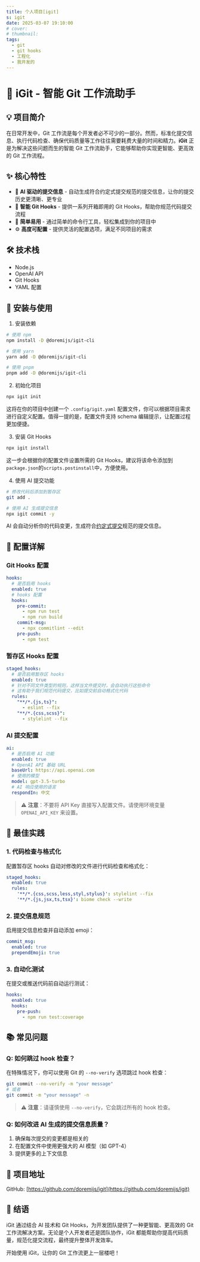 ```yaml
---
title: 个人项目[igit]
s: igit
date: 2025-03-07 19:10:00
# cover:
# thumbnail:
tags:
  - git
  - git hooks
  - 工程化
  - 我开发的
---
```


# 🚀 iGit - 智能 Git 工作流助手

## 💡 项目简介

在日常开发中，Git 工作流是每个开发者必不可少的一部分。然而，标准化提交信息、执行代码检查、确保代码质量等工作往往需要耗费大量的时间和精力。**iGit** 正是为解决这些问题而生的智能 Git 工作流助手，它能够帮助你实现更智能、更高效的 Git 工作流程。

## ✨ 核心特性

- 🤖 **AI 驱动的提交信息** - 自动生成符合约定式提交规范的提交信息，让你的提交历史更清晰、更专业
- 🎯 **智能 Git Hooks** - 提供一系列开箱即用的 Git Hooks，帮助你规范代码提交流程
- 🎈 **简单易用** - 通过简单的命令行工具，轻松集成到你的项目中
- ⚙️ **高度可配置** - 提供灵活的配置选项，满足不同项目的需求

## 🛠️ 技术栈

- Node.js
- OpenAI API
- Git Hooks
- YAML 配置

## 📝 安装与使用

1. 安装依赖

```bash
# 使用 npm
npm install -D @doremijs/igit-cli

# 使用 yarn
yarn add -D @doremijs/igit-cli

# 使用 pnpm
pnpm add -D @doremijs/igit-cli
```

<!-- more -->

2. 初始化项目

```bash
npx igit init
```

这将在你的项目中创建一个 `.config/igit.yaml` 配置文件，你可以根据项目需求进行自定义配置。值得一提的是，配置文件支持 schema 编辑提示，让配置过程更加便捷。

3. 安装 Git Hooks

```bash
npx igit install
```

这一步会根据你的配置文件设置所需的 Git Hooks，建议将该命令添加到`package.json`的`scripts.postinstall`中，方便使用。

4. 使用 AI 提交功能

```bash
# 修改代码后添加到暂存区
git add .

# 使用 AI 生成提交信息
npx igit commit -y
```

AI 会自动分析你的代码变更，生成符合[约定式提交](https://www.conventionalcommits.org/zh-hans/)规范的提交信息。

## 🔧 配置详解

### Git Hooks 配置

```yaml
hooks:
  # 是否启用 hooks
  enabled: true
  # hooks 配置
  hooks:
    pre-commit:
      - npm run test
      - npm run build
    commit-msg:
      - npx commitlint --edit
    pre-push:
      - npm test
```

### 暂存区 Hooks 配置

```yaml
staged_hooks:
  # 是否启用暂存区 hooks
  enabled: true
  # 针对不同文件类型的规则，这样当文件提交时，会自动执行这些命令
  # 这有助于我们规范代码提交，比如提交前自动格式化代码
  rules:
    "**/*.{js,ts}":
      - eslint --fix
    "**/*.{css,scss}":
      - stylelint --fix
```

### AI 提交配置

```yaml
ai:
  # 是否启用 AI 功能
  enabled: true
  # OpenAI API 基础 URL
  baseUrl: https://api.openai.com
  # 使用的模型
  model: gpt-3.5-turbo
  # AI 响应使用的语言
  respondIn: 中文
```

> ⚠️ **注意**：不要将 API Key 直接写入配置文件。请使用环境变量 `OPENAI_API_KEY` 来设置。

## 🚀 最佳实践

### 1. 代码检查与格式化

配置暂存区 hooks 自动对修改的文件进行代码检查和格式化：

```yaml
staged_hooks:
  enabled: true
  rules:
    '**/*.{css,scss,less,styl,stylus}': stylelint --fix
    '**/*.{js,jsx,ts,tsx}': biome check --write
```

### 2. 提交信息规范

启用提交信息检查并自动添加 emoji：

```yaml
commit_msg:
  enabled: true
  prependEmoji: true
```

### 3. 自动化测试

在提交或推送代码前自动运行测试：

```yaml
hooks:
  enabled: true
  hooks:
    pre-push:
      - npm run test:coverage
```

## 📚 常见问题

### Q: 如何跳过 hook 检查？

在特殊情况下，你可以使用 Git 的 `--no-verify` 选项跳过 hook 检查：

```bash
git commit --no-verify -m "your message"
# 或者
git commit -m "your message" -n
```

> ⚠️ **注意**：请谨慎使用 `--no-verify`，它会跳过所有的 hook 检查。

### Q: 如何改进 AI 生成的提交信息质量？

1. 确保每次提交的变更都是相关的
2. 在配置文件中使用更强大的 AI 模型（如 GPT-4）
3. 提供更多的上下文信息

## 🔗 项目地址

GitHub: [https://github.com/doremijs/igit](https://github.com/doremijs/igit)

## 🌟 结语

iGit 通过结合 AI 技术和 Git Hooks，为开发团队提供了一种更智能、更高效的 Git 工作流解决方案。无论是个人开发者还是团队协作，iGit 都能帮助你提高代码质量，规范化提交流程，最终提升整体开发效率。

开始使用 iGit，让你的 Git 工作流更上一层楼吧！
